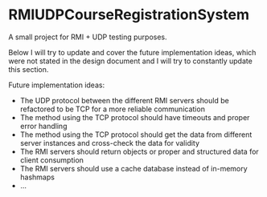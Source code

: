 # RMIUDPCourseRegistrationSystem

A small project for RMI + UDP testing purposes. 

Below I will try to update and cover the future implementation ideas, which were not stated in the design
document and I will try to constantly update this section.

Future implementation ideas:
- The UDP protocol between the different RMI servers should be refactored to be TCP for a more reliable communication
- The method using the TCP protocol should have timeouts and proper error handling
- The method using the TCP protocol should get the data from different server instances and cross-check the data for validity
- The RMI servers should return objects or proper and structured data for client consumption
- The RMI servers should use a cache database instead of in-memory hashmaps
- ...
